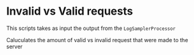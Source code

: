 # Invalid vs Valid requests

This scripts takes as input the output from the `LogSamplerProcessor`

Caluculates the amount of valid vs invalid request that were made to the server